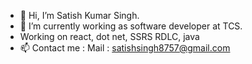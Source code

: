 - 👋 Hi, I’m Satish Kumar Singh.
- 🌱 I’m currently working as software developer at TCS.
- Working on react, dot net, SSRS RDLC, java
- 📫 Contact me :
  Mail : satishsingh8757@gmail.com

<!---
Satishkumarsingh0/Satishkumarsingh0 is a ✨ special ✨ repository because its `README.md` (this file) appears on your GitHub profile.
You can click the Preview link to take a look at your changes.
--->
